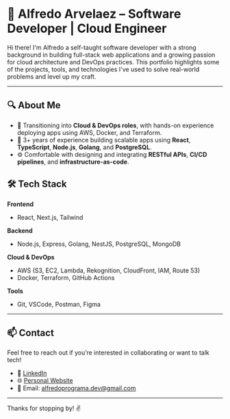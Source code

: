# 🧰 Alfredo Arvelaez – Software Developer | Cloud Engineer

Hi there! I'm Alfredo a self-taught software developer with a strong background in building full-stack web applications and a growing passion for cloud architecture and DevOps practices. This portfolio highlights some of the projects, tools, and technologies I've used to solve real-world problems and level up my craft.

---

## 🔍 About Me

- 💼 Transitioning into **Cloud & DevOps roles**, with hands-on experience deploying apps using AWS, Docker, and Terraform.
- 🧠 3+ years of experience building scalable apps using **React**, **TypeScript**, **Node.js**, **Golang**, and **PostgreSQL**.
- ⚙️ Comfortable with designing and integrating **RESTful APIs**, **CI/CD pipelines**, and **infrastructure-as-code**.

## 🛠️ Tech Stack

**Frontend**
- React, Next.js, Tailwind

**Backend**
- Node.js, Express, Golang, NestJS, PostgreSQL, MongoDB

**Cloud & DevOps**
- AWS (S3, EC2, Lambda, Rekognition, CloudFront, IAM, Route 53)
- Docker, Terraform, GitHub Actions

**Tools**
- Git, VSCode, Postman, Figma

---

## 📫 Contact

Feel free to reach out if you’re interested in collaborating or want to talk tech!

- 💼 [LinkedIn](https://linkedin.com/in/alfredoprograma)
- 🌐 [Personal Website](https://alfredoprograma.dev)
- 📧 Email: alfredoprograma.dev@gmail.com

---

Thanks for stopping by! ✌️
